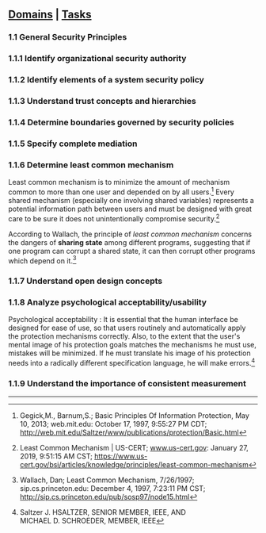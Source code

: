 [Domains](../index.md) | [Tasks](index.md)
---

### 1.1 General Security Principles

### 1.1.1 Identify organizational security authority

### 1.1.2 Identify elements of a system security policy

### 1.1.3 Understand trust concepts and hierarchies

### 1.1.4 Determine boundaries governed by security policies

### 1.1.5 Specify complete mediation

### 1.1.6 Determine least common mechanism

Least common mechanism  is to minimize the amount of mechanism common to more than one user and depended on by all users.[^1] Every shared mechanism (especially one involving shared variables) represents a potential information path between users and must be designed with great care to be sure it does not unintentionally compromise security.[^2]

According to Wallach, the principle of *least common mechanism* concerns the dangers of **sharing state** among different programs, suggesting that if one program can corrupt a shared state, it can then corrupt other programs which depend on it.[^3]
 
### 1.1.7 Understand open design concepts

### 1.1.8 Analyze psychological acceptability/usability
Psychological acceptability
: It is essential that the human interface be designed for ease of use, so that users routinely and automatically apply the protection mechanisms correctly. Also, to the extent that the user's mental image of his protection goals matches the mechanisms he must use, mistakes will be minimized. If he must translate his image of his protection needs into a radically different specification language, he will make errors.[^4]


### 1.1.9 Understand the importance of consistent measurement

---
[^1]: Gegick,M., Barnum,S.; Basic Principles Of Information Protection, May 10, 2013; web.mit.edu: October 17, 1997, 9:55:27 PM CDT; http://web.mit.edu/Saltzer/www/publications/protection/Basic.html  

[^2]: Least Common Mechanism \| US-CERT; www.us-cert.gov: January 27, 2019, 9:51:15 AM CST; https://www.us-cert.gov/bsi/articles/knowledge/principles/least-common-mechanism  

[^3]: Wallach, Dan; Least Common Mechanism, 7/26/1997; sip.cs.princeton.edu: December 4, 1997, 7:23:11 PM CST; http://sip.cs.princeton.edu/pub/sosp97/node15.html

[^4]: Saltzer J. HSALTZER, SENIOR MEMBER, IEEE, AND  
MICHAEL D. SCHROEDER, MEMBER, IEEE
<!--stackedit_data:
eyJoaXN0b3J5IjpbMTY5NTk1NDg5OSwtODgzMjU2NjI4LC0yNz
Y0NTM3MzAsLTU0ODQxNDc2MSw3MDYyODQwNDYsLTQ3NDY1MzQ5
MCwtOTIyMjQ4Njg1LDE5NTMyMTI3MDMsMTk3NDM4NDcwMiwxND
ExNjkwODk0LC0xMTU0NzA5NzE3LC01ODk3MDI1MzJdfQ==
-->